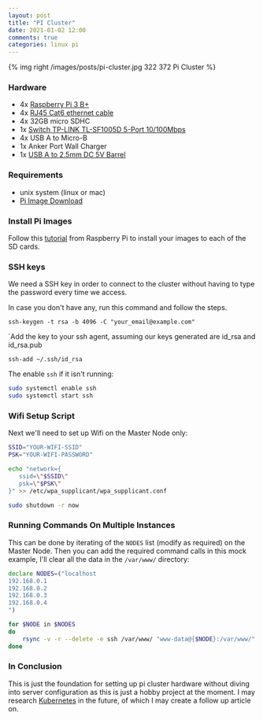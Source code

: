 ```yaml
---
layout: post
title: "PI Cluster"
date: 2021-01-02 12:00
comments: true
categories: linux pi
---
```


{% img right /images/posts/pi-cluster.jpg 322 372 Pi Cluster %}

### Hardware
- 4x [Raspberry Pi 3 B+](https://www.amazon.co.uk/Raspberry-Pi-3-Model-B/dp/B07BDR5PDW)
- 4x [RJ45 Cat6 ethernet cable](https://www.amazon.co.uk/rhinocables-Ethernet-Network-Gigabit-Internet/dp/B01MY79D10)
- 4x 32GB micro SDHC
- 1x [Switch TP-LINK TL-SF1005D 5-Port 10/100Mbps](https://www.tp-link.com/uk/business-networking/unmanaged-switch/tl-sf1005d)
- 4x USB A to Micro-B
- 1x Anker Port Wall Charger
- 1x [USB A to 2.5mm DC 5V Barrel](https://www.amazon.co.uk/JSER-2-5mm-Barrel-Connector-Charge/dp/B00YAOJTTA/ref=sr_1_2_sspa?crid=3FLJCWCECDAYB)

### Requirements
- unix system (linux or mac)
- [Pi Image Download](https://www.raspberrypi.org/documentation/installation/installing-images)

### Install Pi Images
Follow this [tutorial](https://www.raspberrypi.com/documentation/computers/getting-started.html#installing-the-operating-system) from Raspberry Pi to install your images to each of the SD cards.

### SSH keys
We need a SSH key in order to connect to the cluster without having to type the password every time we access.

In case you don't have any, run this command and follow the steps.

`ssh-keygen -t rsa -b 4096 -C "your_email@example.com"`

`Add the key to your ssh agent, assuming our keys generated are id_rsa and id_rsa.pub

`ssh-add ~/.ssh/id_rsa`

The enable `ssh` if it isn't running:

```bash
sudo systemctl enable ssh
sudo systemctl start ssh
```

###  Wifi Setup Script

Next we'll need to set up Wifi on the Master Node only:

```bash
SSID="YOUR-WIFI-SSID"
PSK="YOUR-WIFI-PASSWORD"

echo "network={
   ssid=\"$SSID\"
   psk=\"$PSK\"
}" >> /etc/wpa_supplicant/wpa_supplicant.conf

sudo shutdown -r now
```

### Running Commands On Multiple Instances
This can be done by iterating of the `NODES` list (modify as required) on the Master Node.
Then you can add the required command calls in this mock example, I'll clear all the data in the `/var/www/` directory:

```bash
declare NODES=("localhost
192.168.0.1
192.168.0.2
192.168.0.3
192.168.0.4
")

for $NODE in $NODES
do
    rsync -v -r --delete -e ssh /var/www/ "www-data@{$NODE}:/var/www/"
done
```

### In Conclusion
This is just the foundation for setting up pi cluster hardware without diving into server configuration as this is just a hobby project at the moment.
I may research [Kubernetes](https://kubernetes.io) in the future, of which I may create a follow up article on.
